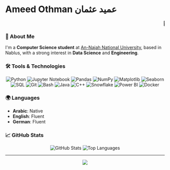 # Ameed Othman عميد عثمان

<marquee behavior="scroll" direction="left">🚀 Computer Science Student | Data Science Enthusiast | Future Data Engineer </marquee>

### **👋 About Me**

I'm a **Computer Science student** at [An-Najah National University](https://www.najah.edu/), based in Nablus, with a strong interest in **Data Science** and **Engineering**.

### **🛠️ Tools & Technologies**

<p align="center">
  <img src="https://img.shields.io/badge/Python-3776AB?style=for-the-badge&logo=python&logoColor=white" alt="Python" />
  <img src="https://img.shields.io/badge/Jupyter-FF6F00?style=for-the-badge&logo=jupyter&logoColor=white" alt="Jupyter Notebook" />
  <img src="https://img.shields.io/badge/Pandas-150458?style=for-the-badge&logo=pandas&logoColor=white" alt="Pandas" />
  <img src="https://img.shields.io/badge/NumPy-013243?style=for-the-badge&logo=numpy&logoColor=white" alt="NumPy" />
  <img src="https://img.shields.io/badge/Matplotlib-11557C?style=for-the-badge&logo=Matplotlib&logoColor=white" alt="Matplotlib" />
  <img src="https://img.shields.io/badge/Seaborn-3776AB?style=for-the-badge&logo=Seaborn&logoColor=white" alt="Seaborn" />
  <img src="https://img.shields.io/badge/SQL-4479A1?style=for-the-badge&logo=postgresql&logoColor=white" alt="SQL" />
  <img src="https://img.shields.io/badge/Git-F05032?style=for-the-badge&logo=git&logoColor=white" alt="Git" />
  <img src="https://img.shields.io/badge/Bash-4EAA25?style=for-the-badge&logo=gnu-bash&logoColor=white" alt="Bash" />
  <img src="https://img.shields.io/badge/Java-007396?style=for-the-badge&logo=java&logoColor=white" alt="Java" />
  <img src="https://img.shields.io/badge/C++-00599C?style=for-the-badge&logo=cplusplus&logoColor=white" alt="C++" />
  <img src="https://img.shields.io/badge/Snowflake-29B5E8?style=for-the-badge&logo=snowflake&logoColor=white" alt="Snowflake" />
  <img src="https://img.shields.io/badge/Power%20BI-F2C811?style=for-the-badge&logo=power-bi&logoColor=white" alt="Power BI" />
  <img src="https://img.shields.io/badge/Docker-2496ED?style=for-the-badge&logo=docker&logoColor=white" alt="Docker" />
</p>




### **🌍 Languages**

- **Arabic**: Native
- **English**: Fluent
- **German**: Fluent

### **📈 GitHub Stats**

<p align="center">
  <img src="https://github-readme-stats.vercel.app/api?username=Amid68&show_icons=true&theme=radical" alt="GitHub Stats" />
  <img src="https://github-readme-stats.vercel.app/api/top-langs/?username=Amid68&layout=compact&theme=radical" alt="Top Languages" />
</p>

---


<p align="center">
  <img src="https://readme-typing-svg.herokuapp.com?font=Roboto&size=25&color=F700FF&center=true&vCenter=true&width=500&lines=Thanks+for+visiting+my+profile!;Let's+connect+and+collaborate!+😊" />
</p>

<!--
**Amid68/Amid68** is a ✨ _special_ ✨ repository because its `README.md` (this file) appears on your GitHub profile.

Here are some ideas to get you started:

- 🔭 I’m currently working on ...
- 🌱 I’m currently learning ...
- 👯 I’m looking to collaborate on ...
- 🤔 I’m looking for help with ...
- 💬 Ask me about ...
- 📫 How to reach me: ...
- 😄 Pronouns: ...
- ⚡ Fun fact: ...
-->
